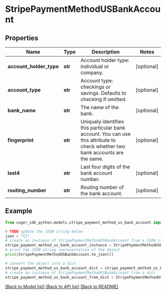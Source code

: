 # StripePaymentMethodUSBankAccount


## Properties

Name | Type | Description | Notes
------------ | ------------- | ------------- | -------------
**account_holder_type** | **str** | Account holder type: individual or company. | [optional] 
**account_type** | **str** | Account type: checkings or savings. Defaults to checking if omitted. | [optional] 
**bank_name** | **str** | The name of the bank. | [optional] 
**fingerprint** | **str** | Uniquely identifies this particular bank account. You can use this attribute to check whether two bank accounts are the same. | [optional] 
**last4** | **str** | Last four digits of the bank account number. | [optional] 
**routing_number** | **str** | Routing number of the bank account. | [optional] 

## Example

```python
from suger_sdk_python.models.stripe_payment_method_us_bank_account import StripePaymentMethodUSBankAccount

# TODO update the JSON string below
json = "{}"
# create an instance of StripePaymentMethodUSBankAccount from a JSON string
stripe_payment_method_us_bank_account_instance = StripePaymentMethodUSBankAccount.from_json(json)
# print the JSON string representation of the object
print(StripePaymentMethodUSBankAccount.to_json())

# convert the object into a dict
stripe_payment_method_us_bank_account_dict = stripe_payment_method_us_bank_account_instance.to_dict()
# create an instance of StripePaymentMethodUSBankAccount from a dict
stripe_payment_method_us_bank_account_from_dict = StripePaymentMethodUSBankAccount.from_dict(stripe_payment_method_us_bank_account_dict)
```
[[Back to Model list]](../README.md#documentation-for-models) [[Back to API list]](../README.md#documentation-for-api-endpoints) [[Back to README]](../README.md)


